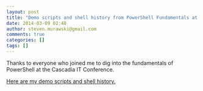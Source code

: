 ```yaml
---
layout: post
title: "Demo scripts and shell history from PowerShell Fundamentals at Cascadia"
date: 2014-03-09 02:48
author: steven.murawski@gmail.com
comments: true
categories: []
tags: []
---
```



Thanks to everyone who joined me to dig into the fundamentals of PowerShell at the Cascadia IT Conference.


[Here are my demo scripts and shell history.](/s/Fundamentals-giq3.zip)

